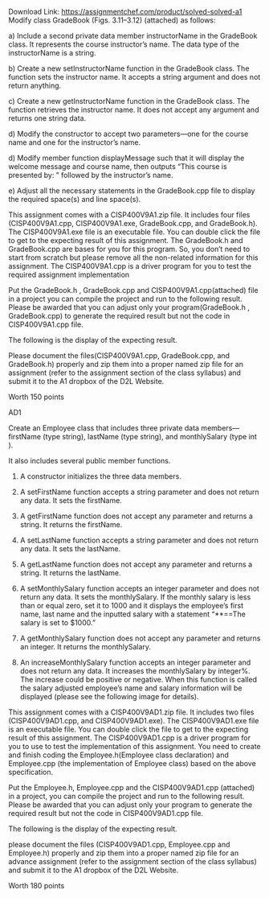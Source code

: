 Download Link: https://assignmentchef.com/product/solved-solved-a1
<br>
Modify class GradeBook (Figs. 3.11–3.12) (attached) as follows:

a) Include a second private data member instructorName in the GradeBook class. It represents the course instructor’s name. The data type of the instructorName is a string.

b) Create a new setInstructorName function in the GradeBook class. The function sets the instructor name. It accepts a string argument and does not return anything.

c) Create a new getInstructorName function in the GradeBook class. The function retrieves the instructor name. It does not accept any argument and returns one string data.

d) Modify the constructor to accept two parameters—one for the course name and one for the instructor’s name.

d) Modify member function displayMessage such that it will display the welcome message and course name, then outputs “This course is presented by: ” followed by the instructor’s name.

e) Adjust all the necessary statements in the GradeBook.cpp file to display the required space(s) and line space(s).

This assignment comes with a CISP400V9A1.zip file. It includes four files (CISP400V9A1.cpp, CISP400V9A1.exe, GradeBook.cpp, and GradeBook.h). The CISP400V9A1.exe file is an executable file. You can double click the file to get to the expecting result of this assignment. The GradeBook.h and GradeBook.cpp are bases for you for this program. So, you don’t need to start from scratch but please remove all the non-related information for this assignment. The CISP400V9A1.cpp is a driver program for you to test the required assignment implementation

Put the GradeBook.h , GradeBook.cpp and CISP400V9A1.cpp(attached) file in a project you can compile the project and run to the following result. Please be awarded that you can adjust only your program(GradeBook.h , GradeBook.cpp) to generate the required result but not the code in CISP400V9A1.cpp file.

The following is the display of the expecting result.

Please document the files(CISP400V9A1.cpp, GradeBook.cpp, and GradeBook.h) properly and zip them into a proper named zip file for an assignment (refer to the assignment section of the class syllabus) and submit it to the A1 dropbox of the D2L Website.

Worth 150 points

AD1

Create an Employee class that includes three private data members— firstName (type string), lastName (type string), and monthlySalary (type int ).

It also includes several public member functions.

1. A constructor initializes the three data members.

2. A setFirstName function accepts a string parameter and does not return any data. It sets the firstName.

3. A getFirstName function does not accept any parameter and returns a string. It returns the firstName.

4. A setLastName function accepts a string parameter and does not return any data. It sets the lastName.

5. A getLastName function does not accept any parameter and returns a string. It returns the lastName.

6. A setMonthlySalary function accepts an integer parameter and does not return any data. It sets the monthlySalary. If the monthly salary is less than or equal zero, set it to 1000 and it displays the employee’s first name, last name and the inputted salary with a statement “**==The salary is set to $1000.”

7. A getMonthlySalary function does not accept any parameter and returns an integer. It returns the monthlySalary.

8. An increaseMonthlySalary function accepts an integer parameter and does not return any data. It increases the monthlySalary by integer%. The increase could be positive or negative. When this function is called the salary adjusted employee’s name and salary information will be displayed (please see the following image for details).

This assignment comes with a CISP400V9AD1.zip file. It includes two files (CISP400V9AD1.cpp, and CISP400V9AD1.exe). The CISP400V9AD1.exe file is an executable file. You can double click the file to get to the expecting result of this assignment. The CISP400V9AD1.cpp is a driver program for you to use to test the implementation of this assignment. You need to create and finish coding the Employee.h(Employee class declaration) and Employee.cpp (the implementation of Employee class) based on the above specification.

Put the Employee.h, Employee.cpp and the CISP400V9AD1.cpp (attached) in a project, you can compile the project and run to the following result. Please be awarded that you can adjust only your program to generate the required result but not the code in CISP400V9AD1.cpp file.

The following is the display of the expecting result.

please document the files (CISP400V9AD1.cpp, Employee.cpp and Employee.h) properly and zip them into a proper named zip file for an advance assignment (refer to the assignment section of the class syllabus) and submit it to the A1 dropbox of the D2L Website.

Worth 180 points